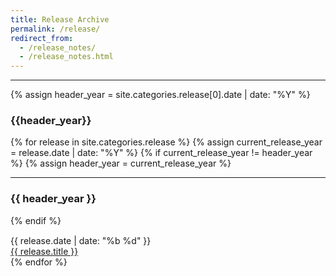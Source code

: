 ```yaml
---
title: Release Archive
permalink: /release/
redirect_from: 
  - /release_notes/
  - /release_notes.html
---
```


<div>
<hr>
{% assign header_year = site.categories.release[0].date | date: "%Y" %}
<h3>{{header_year}}</h3>
{% for release in site.categories.release %}
  {% assign current_release_year = release.date | date: "%Y" %}
  {% if current_release_year != header_year %}
    {% assign header_year = current_release_year %}
    <hr>
    <h3>{{ header_year }}</h3>
  {% endif %}
  <div class="row" style="margin-top: 15px">
    <div class="col-md-1">{{ release.date | date: "%b %d" }}</div>
    <div class="col-md-10"><a href="{{ site.baseurl }}{{ release.url }}">{{ release.title }}</a></div>
  </div>
{% endfor %}
</div>
